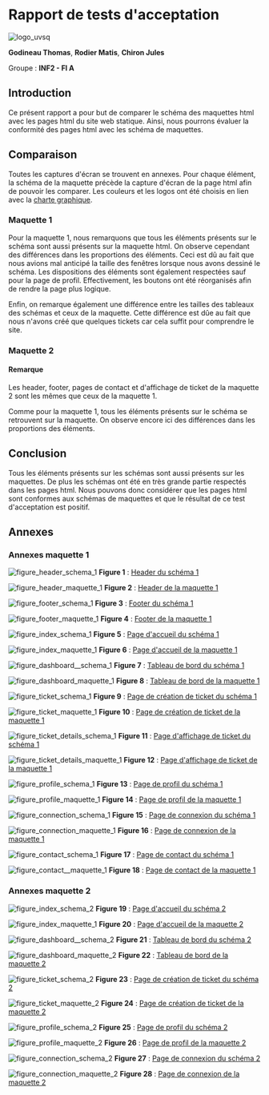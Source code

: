 # Rapport de tests d'acceptation

![logo_uvsq](../annexes/logo_uvsq.png)

**Godineau Thomas**, **Rodier Matis**, **Chiron Jules**

Groupe : **INF2 - FI A**

## Introduction

Ce présent rapport a pour but de comparer le schéma des maquettes html avec les pages html du site web statique. Ainsi, nous pourrons évaluer la conformité des pages html avec les schéma de maquettes.

## Comparaison

Toutes les captures d'écran se trouvent en annexes. Pour chaque élément, la schéma de la maquette précède la capture d'écran de la page html afin de pouvoir les comparer. Les couleurs et les logos ont été choisis en lien avec la [charte graphique](../Specification/charte_graphique.md).

### Maquette 1

Pour la maquette 1, nous remarquons que tous les éléments présents sur le schéma sont aussi présents sur la maquette html. On observe cependant des différences dans les proportions des éléments. Ceci est dû au fait que nous avions mal anticipé la taille des fenêtres lorsque nous avons dessiné le schéma. Les dispositions des éléments sont également respectées sauf pour la page de profil. Effectivement, les boutons ont été réorganisés afin de rendre la page plus logique.

Enfin, on remarque également une différence entre les tailles des tableaux des schémas et ceux de la maquette. Cette différence est dûe au fait que nous n'avons créé que quelques tickets car cela suffit pour comprendre le site.

### Maquette 2

#### Remarque

Les header, footer, pages de contact et d'affichage de ticket de la maquette 2 sont les mêmes que ceux de la maquette 1.

Comme pour la maquette 1, tous les éléments présents sur le schéma se retrouvent sur la maquette. On observe encore ici des différences dans les proportions des éléments.

## Conclusion

Tous les éléments présents sur les schémas sont aussi présents sur les maquettes. De plus les schémas ont été en très grande partie respectés dans les pages html. Nous pouvons donc considérer que les pages html sont conformes aux schémas de maquettes et que le résultat de ce test d'acceptation est positif.

## Annexes

### Annexes maquette 1

![figure_header_schema_1](../annexes/header_schema_1.png)
**Figure 1** : [Header du schéma 1](../annexes/header_schema_1.png)

![figure_header_maquette_1](../annexes/header_maquette_1.png)
**Figure 2** : [Header de la maquette 1](../annexes/header_maquette_1.png)

![figure_footer_schema_1](../annexes/footer_schema_1.png)
**Figure 3** : [Footer du schéma 1](../annexes/footer_schema_1.png)

![figure_footer_maquette_1](../annexes/footer_maquette_1.png)
**Figure 4** : [Footer de la maquette 1](../annexes/footer_maquette_1.png)

![figure_index_schema_1](../annexes/index_schema_1.png)
**Figure 5** : [Page d'accueil du schéma 1](../annexes/index_schema_1.png)

![figure_index_maquette_1](../annexes/index_maquette_1.png)
**Figure 6** : [Page d'accueil de la maquette 1](../annexes/index_maquette_1.png)

![figure_dashboard__schema_1](../annexes/dashboard_schema_1.png)
**Figure 7** : [Tableau de bord du schéma 1](../annexes/dashboard_schema_1.png)

![figure_dashboard_maquette_1](../annexes/dashboard_maquette_1.png)
**Figure 8** : [Tableau de bord de la maquette 1](../annexes/dashboard_maquette_1.png)

![figure_ticket_schema_1](../annexes/ticket_schema_1.png)
**Figure 9** : [Page de création de ticket du schéma 1](../annexes/ticket_schema_1.png)

![figure_ticket_maquette_1](../annexes/ticket_maquette_1.png)
**Figure 10** : [Page de création de ticket de la maquette 1](../annexes/ticket_maquette_1.png)

![figure_ticket_details_schema_1](../annexes/ticket_details_schema_1.png)
**Figure 11** : [Page d'affichage de ticket du schéma 1](../annexes/ticket_details_schema_1.png)

![figure_ticket_details_maquette_1](../annexes/ticket_details_maquette_1.png)
**Figure 12** : [Page d'affichage de ticket de la maquette 1](../annexes/ticket_details_maquette_1.png)

![figure_profile_schema_1](../annexes/profile_schema_1.png)
**Figure 13** : [Page de profil du schéma 1](../annexes/profile_schema_1.png)

![figure_profile_maquette_1](../annexes/profile_maquette_1.png)
**Figure 14** : [Page de profil de la maquette 1](../annexes/profile_maquette_1.png)

![figure_connection_schema_1](../annexes/connection_schema_1.png)
**Figure 15** : [Page de connexion du schéma 1](../annexes/connection_schema_1.png)

![figure_connection_maquette_1](../annexes/connection_maquette_1.png)
**Figure 16** : [Page de connexion de la maquette 1](../annexes/connection_maquette_1.png)

![figure_contact_schema_1](../annexes/contact_schema_1.png)
**Figure 17** : [Page de contact du schéma 1](../annexes/contact_schema_1.png)

![figure_contact__maquette_1](../annexes/contact_maquette_1.png)
**Figure 18** : [Page de contact de la maquette 1](../annexes/contact_maquette_1.png)

### Annexes maquette 2

![figure_index_schema_2](../annexes/index_schema_2.png)
**Figure 19** : [Page d'accueil du schéma 2](../annexes/index_schema_2.png)

![figure_index_maquette_1](../annexes/index_maquette_2.png)
**Figure 20** : [Page d'accueil de la maquette 2](../annexes/index_maquette_2.png)

![figure_dashboard__schema_2](../annexes/dashboard_schema_2.png)
**Figure 21** : [Tableau de bord du schéma 2](../annexes/dashboard_schema_2.png)

![figure_dashboard_maquette_2](../annexes/dashboard_maquette_2.png)
**Figure 22** : [Tableau de bord de la maquette 2](../annexes/dashboard_maquette_2.png)

![figure_ticket_schema_2](../annexes/ticket_schema_2.png)
**Figure 23** : [Page de création de ticket du schéma 2](../annexes/ticket_schema_2.png)

![figure_ticket_maquette_2](../annexes/ticket_maquette_2.png)
**Figure 24** : [Page de création de ticket de la maquette 2](../annexes/ticket_maquette_2.png)

![figure_profile_schema_2](../annexes/profile_schema_2.png)
**Figure 25** : [Page de profil du schéma 2](../annexes/profile_schema_2.png)

![figure_profile_maquette_2](../annexes/profile_maquette_2.png)
**Figure 26** : [Page de profil de la maquette 2](../annexes/profile_maquette_2.png)

![figure_connection_schema_2](../annexes/connection_schema_2.png)
**Figure 27** : [Page de connexion du schéma 2](../annexes/connection_schema_2.png)

![figure_connection_maquette_2](../annexes/connection_maquette_2.png)
**Figure 28** : [Page de connexion de la maquette 2](../annexes/connection_maquette_2.png)
